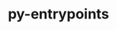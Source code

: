 ---
title: "py-entrypoints"
layout: cache
categories: [package, develop]
meta: {"compilers": ["none"], "num_specs": 86, "num_specs_by_stack": {"e4s": 3, "e4s-neoverse-v2": 43, "root": 86}, "oss": ["ubuntu22.04"], "platforms": ["linux"], "stacks": ["e4s", "e4s-neoverse-v2", "root"], "targets": ["neoverse_v2", "x86_64_v3"], "versions": ["0.4"]}
spec_details: [{"compiler": "none", "hash": "23bawo7phz2qoeny6r4ddt2ik7iy2b2z", "os": "ubuntu22.04", "platform": "linux", "size": "-", "stacks": ["e4s-neoverse-v2", "root"], "target": "neoverse_v2", "variants": ["build_system=python_pip"], "versions": ["0.4"]}, {"compiler": "none", "hash": "23wd33qbrlopcnzwqcnm3muew6oxhnek", "os": "ubuntu22.04", "platform": "linux", "size": "-", "stacks": ["e4s-neoverse-v2", "root"], "target": "neoverse_v2", "variants": ["build_system=python_pip"], "versions": ["0.4"]}, {"compiler": "none", "hash": "26lv2conridsbxa4qu7flp7gatdyx26e", "os": "ubuntu22.04", "platform": "linux", "size": "-", "stacks": ["e4s-neoverse-v2", "root"], "target": "neoverse_v2", "variants": ["build_system=python_pip"], "versions": ["0.4"]}, {"compiler": "none", "hash": "2fxgfb3yh2qsakhlmnbifa3h3u77ictw", "os": "ubuntu22.04", "platform": "linux", "size": "-", "stacks": ["root"], "target": "x86_64_v3", "variants": ["build_system=python_pip"], "versions": ["0.4"]}, {"compiler": "none", "hash": "45cf5xw44jokkg65jrvirmjyrfohbnjk", "os": "ubuntu22.04", "platform": "linux", "size": "-", "stacks": ["e4s-neoverse-v2", "root"], "target": "neoverse_v2", "variants": ["build_system=python_pip"], "versions": ["0.4"]}, {"compiler": "none", "hash": "4fccq7r3msn2qniemqrbw3ws35twgrr5", "os": "ubuntu22.04", "platform": "linux", "size": "-", "stacks": ["e4s-neoverse-v2", "root"], "target": "neoverse_v2", "variants": ["build_system=python_pip"], "versions": ["0.4"]}, {"compiler": "none", "hash": "4nwakcnqeks32rhyh4tmfwspzum6kkok", "os": "ubuntu22.04", "platform": "linux", "size": "-", "stacks": ["root"], "target": "x86_64_v3", "variants": ["build_system=python_pip"], "versions": ["0.4"]}, {"compiler": "none", "hash": "4vcc2qp24gyjeupxor7vu56o7juas6ky", "os": "ubuntu22.04", "platform": "linux", "size": "-", "stacks": ["root"], "target": "x86_64_v3", "variants": ["build_system=python_pip"], "versions": ["0.4"]}, {"compiler": "none", "hash": "55nq5i3pzdj2cclhvcszg6rrneqbtqsr", "os": "ubuntu22.04", "platform": "linux", "size": "-", "stacks": ["e4s-neoverse-v2", "root"], "target": "neoverse_v2", "variants": ["build_system=python_pip"], "versions": ["0.4"]}, {"compiler": "none", "hash": "5c5yx6agkozmefbvl5fqicchqp36qzom", "os": "ubuntu22.04", "platform": "linux", "size": "-", "stacks": ["root"], "target": "x86_64_v3", "variants": ["build_system=python_pip"], "versions": ["0.4"]}, {"compiler": "none", "hash": "5dmwqtlqndk4232nxpa6tf2suvs3lmey", "os": "ubuntu22.04", "platform": "linux", "size": "-", "stacks": ["root"], "target": "x86_64_v3", "variants": ["build_system=python_pip"], "versions": ["0.4"]}, {"compiler": "none", "hash": "5exe3trlskb2ovxwinbmat4z7s374idv", "os": "ubuntu22.04", "platform": "linux", "size": "-", "stacks": ["e4s-neoverse-v2", "root"], "target": "neoverse_v2", "variants": ["build_system=python_pip"], "versions": ["0.4"]}, {"compiler": "none", "hash": "5ua7cczh6ihs5xpsigapgvrfipoedbdv", "os": "ubuntu22.04", "platform": "linux", "size": "-", "stacks": ["root"], "target": "x86_64_v3", "variants": ["build_system=python_pip"], "versions": ["0.4"]}, {"compiler": "none", "hash": "5vpmo2sgre53bdqbmpb4lzvp6hruyj4u", "os": "ubuntu22.04", "platform": "linux", "size": "-", "stacks": ["e4s-neoverse-v2", "root"], "target": "neoverse_v2", "variants": ["build_system=python_pip"], "versions": ["0.4"]}, {"compiler": "none", "hash": "6oeza26qebsii2mnze7q45k55572326y", "os": "ubuntu22.04", "platform": "linux", "size": "-", "stacks": ["e4s-neoverse-v2", "root"], "target": "neoverse_v2", "variants": ["build_system=python_pip"], "versions": ["0.4"]}, {"compiler": "none", "hash": "6s77bffs6e22iipxjwwhpvmlpnqgci5c", "os": "ubuntu22.04", "platform": "linux", "size": "-", "stacks": ["e4s", "root"], "target": "x86_64_v3", "variants": ["build_system=python_pip"], "versions": ["0.4"]}, {"compiler": "none", "hash": "a7eqww34uoik7njcqv2s4aohba3ksfht", "os": "ubuntu22.04", "platform": "linux", "size": "-", "stacks": ["e4s-neoverse-v2", "root"], "target": "neoverse_v2", "variants": ["build_system=python_pip"], "versions": ["0.4"]}, {"compiler": "none", "hash": "aivnpz3ovvtw36nnbota332f3h6z7dxz", "os": "ubuntu22.04", "platform": "linux", "size": "-", "stacks": ["root"], "target": "x86_64_v3", "variants": ["build_system=python_pip"], "versions": ["0.4"]}, {"compiler": "none", "hash": "ajngmfzpt73xf3meraxeqirnesun3dee", "os": "ubuntu22.04", "platform": "linux", "size": "-", "stacks": ["e4s-neoverse-v2", "root"], "target": "neoverse_v2", "variants": ["build_system=python_pip"], "versions": ["0.4"]}, {"compiler": "none", "hash": "ayo6xlfo36q54a76tredp57g446prqku", "os": "ubuntu22.04", "platform": "linux", "size": "-", "stacks": ["root"], "target": "x86_64_v3", "variants": ["build_system=python_pip"], "versions": ["0.4"]}, {"compiler": "none", "hash": "b547kmgwyslh27ebjlwhsetyj3hjpgqh", "os": "ubuntu22.04", "platform": "linux", "size": "-", "stacks": ["e4s-neoverse-v2", "root"], "target": "neoverse_v2", "variants": ["build_system=python_pip"], "versions": ["0.4"]}, {"compiler": "none", "hash": "b6wqum5yb6rxvtxs4pkjdyzetbdhzeex", "os": "ubuntu22.04", "platform": "linux", "size": "-", "stacks": ["e4s-neoverse-v2", "root"], "target": "neoverse_v2", "variants": ["build_system=python_pip"], "versions": ["0.4"]}, {"compiler": "none", "hash": "bmcdgxrf2a3l7fcybbfs552jhnapiorr", "os": "ubuntu22.04", "platform": "linux", "size": "-", "stacks": ["root"], "target": "x86_64_v3", "variants": ["build_system=python_pip"], "versions": ["0.4"]}, {"compiler": "none", "hash": "bntofs5j5payqr34l4suz7lxs3biqnic", "os": "ubuntu22.04", "platform": "linux", "size": "-", "stacks": ["e4s-neoverse-v2", "root"], "target": "neoverse_v2", "variants": ["build_system=python_pip"], "versions": ["0.4"]}, {"compiler": "none", "hash": "bqgrkisoews7njqf46a2whxviacdwswp", "os": "ubuntu22.04", "platform": "linux", "size": "-", "stacks": ["root"], "target": "x86_64_v3", "variants": ["build_system=python_pip"], "versions": ["0.4"]}, {"compiler": "none", "hash": "bszw3rxlqctkekipgzlkzggjqmyaaj4o", "os": "ubuntu22.04", "platform": "linux", "size": "-", "stacks": ["root"], "target": "x86_64_v3", "variants": ["build_system=python_pip"], "versions": ["0.4"]}, {"compiler": "none", "hash": "bzooqrshnivqwalpdyymjyce2rilz6b3", "os": "ubuntu22.04", "platform": "linux", "size": "-", "stacks": ["root"], "target": "x86_64_v3", "variants": ["build_system=python_pip"], "versions": ["0.4"]}, {"compiler": "none", "hash": "cep4kfjiwyqokt3rxo5jivky6bpavhwe", "os": "ubuntu22.04", "platform": "linux", "size": "-", "stacks": ["e4s-neoverse-v2", "root"], "target": "neoverse_v2", "variants": ["build_system=python_pip"], "versions": ["0.4"]}, {"compiler": "none", "hash": "chnmndtbv52ehaikbsace5lbxhxlqehp", "os": "ubuntu22.04", "platform": "linux", "size": "-", "stacks": ["root"], "target": "x86_64_v3", "variants": ["build_system=python_pip"], "versions": ["0.4"]}, {"compiler": "none", "hash": "ckiwgdyefbmc5y2azsupdhn47owzjyce", "os": "ubuntu22.04", "platform": "linux", "size": "-", "stacks": ["e4s", "root"], "target": "x86_64_v3", "variants": ["build_system=python_pip"], "versions": ["0.4"]}, {"compiler": "none", "hash": "ckugf7c2inz4dfhdz5zijv2gkmfu6j2r", "os": "ubuntu22.04", "platform": "linux", "size": "-", "stacks": ["root"], "target": "x86_64_v3", "variants": ["build_system=python_pip"], "versions": ["0.4"]}, {"compiler": "none", "hash": "cthgy5wvkqjssaqwz7tmznemh3mixw35", "os": "ubuntu22.04", "platform": "linux", "size": "-", "stacks": ["e4s-neoverse-v2", "root"], "target": "neoverse_v2", "variants": ["build_system=python_pip"], "versions": ["0.4"]}, {"compiler": "none", "hash": "cxlltqu2wgcb5o4gmakzyt3j3rtvihbh", "os": "ubuntu22.04", "platform": "linux", "size": "-", "stacks": ["root"], "target": "x86_64_v3", "variants": ["build_system=python_pip"], "versions": ["0.4"]}, {"compiler": "none", "hash": "ebozspnvtlj35i3hiytigtr25sprpi4r", "os": "ubuntu22.04", "platform": "linux", "size": "-", "stacks": ["root"], "target": "x86_64_v3", "variants": ["build_system=python_pip"], "versions": ["0.4"]}, {"compiler": "none", "hash": "el5h33iukh3xthpvjiphgdatuh24l3dd", "os": "ubuntu22.04", "platform": "linux", "size": "-", "stacks": ["root"], "target": "x86_64_v3", "variants": ["build_system=python_pip"], "versions": ["0.4"]}, {"compiler": "none", "hash": "ewtolw2eevwrnwivd5mthot4irshtsfe", "os": "ubuntu22.04", "platform": "linux", "size": "-", "stacks": ["root"], "target": "x86_64_v3", "variants": ["build_system=python_pip"], "versions": ["0.4"]}, {"compiler": "none", "hash": "fcv2otrtklrdqyduas72ib7545nnr5kt", "os": "ubuntu22.04", "platform": "linux", "size": "-", "stacks": ["root"], "target": "x86_64_v3", "variants": ["build_system=python_pip"], "versions": ["0.4"]}, {"compiler": "none", "hash": "fothc5eak3g5kdk3lqznvnzojlfm6oq6", "os": "ubuntu22.04", "platform": "linux", "size": "-", "stacks": ["e4s", "root"], "target": "x86_64_v3", "variants": ["build_system=python_pip"], "versions": ["0.4"]}, {"compiler": "none", "hash": "fuaaxhxznzabnuu46uycm76hvc3xo3z3", "os": "ubuntu22.04", "platform": "linux", "size": "-", "stacks": ["e4s-neoverse-v2", "root"], "target": "neoverse_v2", "variants": ["build_system=python_pip"], "versions": ["0.4"]}, {"compiler": "none", "hash": "fy2gtpdb6p4fpwmgf57khx63ecsbk4iu", "os": "ubuntu22.04", "platform": "linux", "size": "-", "stacks": ["e4s-neoverse-v2", "root"], "target": "neoverse_v2", "variants": ["build_system=python_pip"], "versions": ["0.4"]}, {"compiler": "none", "hash": "gyonr5pij6nj7gkgvrmtkbwyxr6f6bes", "os": "ubuntu22.04", "platform": "linux", "size": "-", "stacks": ["root"], "target": "x86_64_v3", "variants": ["build_system=python_pip"], "versions": ["0.4"]}, {"compiler": "none", "hash": "h4dpx642ty3bcdbkqw5ps3cmct65xzzb", "os": "ubuntu22.04", "platform": "linux", "size": "-", "stacks": ["e4s-neoverse-v2", "root"], "target": "neoverse_v2", "variants": ["build_system=python_pip"], "versions": ["0.4"]}, {"compiler": "none", "hash": "hget7nufn3ftsl3i73e6uujlaizk4zh7", "os": "ubuntu22.04", "platform": "linux", "size": "-", "stacks": ["e4s-neoverse-v2", "root"], "target": "neoverse_v2", "variants": ["build_system=python_pip"], "versions": ["0.4"]}, {"compiler": "none", "hash": "izvpqh2lskyvvc4b2fkou5psdif6mdna", "os": "ubuntu22.04", "platform": "linux", "size": "-", "stacks": ["e4s-neoverse-v2", "root"], "target": "neoverse_v2", "variants": ["build_system=python_pip"], "versions": ["0.4"]}, {"compiler": "none", "hash": "j2cnufmhg6p3dimo6p3iqsno76w4x4fr", "os": "ubuntu22.04", "platform": "linux", "size": "-", "stacks": ["e4s-neoverse-v2", "root"], "target": "neoverse_v2", "variants": ["build_system=python_pip"], "versions": ["0.4"]}, {"compiler": "none", "hash": "j5cv3tlhz4bqzfotzczlullbryocssl6", "os": "ubuntu22.04", "platform": "linux", "size": "-", "stacks": ["root"], "target": "x86_64_v3", "variants": ["build_system=python_pip"], "versions": ["0.4"]}, {"compiler": "none", "hash": "k5zu4gbtfprkrbqnu4yog42wqleqdrbo", "os": "ubuntu22.04", "platform": "linux", "size": "-", "stacks": ["root"], "target": "x86_64_v3", "variants": ["build_system=python_pip"], "versions": ["0.4"]}, {"compiler": "none", "hash": "ksnapvuoiubp23ngfbp5iew5c4g3sj6p", "os": "ubuntu22.04", "platform": "linux", "size": "-", "stacks": ["root"], "target": "x86_64_v3", "variants": ["build_system=python_pip"], "versions": ["0.4"]}, {"compiler": "none", "hash": "ktryhwhzyywc5nzbtei55vonrgcvxjiw", "os": "ubuntu22.04", "platform": "linux", "size": "-", "stacks": ["e4s-neoverse-v2", "root"], "target": "neoverse_v2", "variants": ["build_system=python_pip"], "versions": ["0.4"]}, {"compiler": "none", "hash": "l4n45j7f4lpinlyecbj6p7r7uptlo7wp", "os": "ubuntu22.04", "platform": "linux", "size": "-", "stacks": ["root"], "target": "x86_64_v3", "variants": ["build_system=python_pip"], "versions": ["0.4"]}, {"compiler": "none", "hash": "lpr44uq3zlsthho3kbnduatw7ubru47m", "os": "ubuntu22.04", "platform": "linux", "size": "-", "stacks": ["root"], "target": "x86_64_v3", "variants": ["build_system=python_pip"], "versions": ["0.4"]}, {"compiler": "none", "hash": "mhmrk4xrlxhkahfqocqoffybhioc57od", "os": "ubuntu22.04", "platform": "linux", "size": "-", "stacks": ["e4s-neoverse-v2", "root"], "target": "neoverse_v2", "variants": ["build_system=python_pip"], "versions": ["0.4"]}, {"compiler": "none", "hash": "nanl3g334uspmyfd45x7bequdlbelakb", "os": "ubuntu22.04", "platform": "linux", "size": "-", "stacks": ["e4s-neoverse-v2", "root"], "target": "neoverse_v2", "variants": ["build_system=python_pip"], "versions": ["0.4"]}, {"compiler": "none", "hash": "nb7vryxojew47laz55lzc3wmt7nbmfj7", "os": "ubuntu22.04", "platform": "linux", "size": "-", "stacks": ["root"], "target": "x86_64_v3", "variants": ["build_system=python_pip"], "versions": ["0.4"]}, {"compiler": "none", "hash": "ngszknmt5pisvd5xses5qlzms26pjmx7", "os": "ubuntu22.04", "platform": "linux", "size": "-", "stacks": ["e4s-neoverse-v2", "root"], "target": "neoverse_v2", "variants": ["build_system=python_pip"], "versions": ["0.4"]}, {"compiler": "none", "hash": "njsgfs2zworxxfc7kbjp6ioysbgciyyr", "os": "ubuntu22.04", "platform": "linux", "size": "-", "stacks": ["e4s-neoverse-v2", "root"], "target": "neoverse_v2", "variants": ["build_system=python_pip"], "versions": ["0.4"]}, {"compiler": "none", "hash": "nwg3ctotxgikazdcs4r3blugrwroqafl", "os": "ubuntu22.04", "platform": "linux", "size": "-", "stacks": ["root"], "target": "x86_64_v3", "variants": ["build_system=python_pip"], "versions": ["0.4"]}, {"compiler": "none", "hash": "nwsmeboicuv7o7b6wco7xksslb6tgoiz", "os": "ubuntu22.04", "platform": "linux", "size": "-", "stacks": ["e4s-neoverse-v2", "root"], "target": "neoverse_v2", "variants": ["build_system=python_pip"], "versions": ["0.4"]}, {"compiler": "none", "hash": "nx72ydt5mioecfn4l5pag6cocrajrcvg", "os": "ubuntu22.04", "platform": "linux", "size": "-", "stacks": ["root"], "target": "x86_64_v3", "variants": ["build_system=python_pip"], "versions": ["0.4"]}, {"compiler": "none", "hash": "ocvrg3s2bzcqdcxyo4le67zrote4mhbn", "os": "ubuntu22.04", "platform": "linux", "size": "-", "stacks": ["root"], "target": "x86_64_v3", "variants": ["build_system=python_pip"], "versions": ["0.4"]}, {"compiler": "none", "hash": "ofuhi6zkc7ifb42o3277stcjht2mmj6d", "os": "ubuntu22.04", "platform": "linux", "size": "-", "stacks": ["e4s-neoverse-v2", "root"], "target": "neoverse_v2", "variants": ["build_system=python_pip"], "versions": ["0.4"]}, {"compiler": "none", "hash": "ozig3gsphw6uj2tncgayshljaouk6fjl", "os": "ubuntu22.04", "platform": "linux", "size": "-", "stacks": ["root"], "target": "x86_64_v3", "variants": ["build_system=python_pip"], "versions": ["0.4"]}, {"compiler": "none", "hash": "p3ylgxot4rpxhcypowpcrjgdheca437p", "os": "ubuntu22.04", "platform": "linux", "size": "-", "stacks": ["e4s-neoverse-v2", "root"], "target": "neoverse_v2", "variants": ["build_system=python_pip"], "versions": ["0.4"]}, {"compiler": "none", "hash": "plzrtlox7fetclm45ywtqy552s6zxiun", "os": "ubuntu22.04", "platform": "linux", "size": "-", "stacks": ["e4s-neoverse-v2", "root"], "target": "neoverse_v2", "variants": ["build_system=python_pip"], "versions": ["0.4"]}, {"compiler": "none", "hash": "puakx2zya2ewcn5cn6qbhc6ndh4k3g4v", "os": "ubuntu22.04", "platform": "linux", "size": "-", "stacks": ["root"], "target": "x86_64_v3", "variants": ["build_system=python_pip"], "versions": ["0.4"]}, {"compiler": "none", "hash": "q6k27mviumpmpeoagl45jgyeo7htet3j", "os": "ubuntu22.04", "platform": "linux", "size": "-", "stacks": ["e4s-neoverse-v2", "root"], "target": "neoverse_v2", "variants": ["build_system=python_pip"], "versions": ["0.4"]}, {"compiler": "none", "hash": "qocq4vipbitwovem3t2kcojxgg7pzakr", "os": "ubuntu22.04", "platform": "linux", "size": "-", "stacks": ["e4s-neoverse-v2", "root"], "target": "neoverse_v2", "variants": ["build_system=python_pip"], "versions": ["0.4"]}, {"compiler": "none", "hash": "rtf5p4x3gtcwjssixbzfv3l32n3kehj5", "os": "ubuntu22.04", "platform": "linux", "size": "-", "stacks": ["root"], "target": "x86_64_v3", "variants": ["build_system=python_pip"], "versions": ["0.4"]}, {"compiler": "none", "hash": "rxdfjnxjpwmbbfi65ly74yhiwwglxm6r", "os": "ubuntu22.04", "platform": "linux", "size": "-", "stacks": ["root"], "target": "x86_64_v3", "variants": ["build_system=python_pip"], "versions": ["0.4"]}, {"compiler": "none", "hash": "s4oevxa5jxq2vrdrtcpm76q2qb6ndm7q", "os": "ubuntu22.04", "platform": "linux", "size": "-", "stacks": ["e4s-neoverse-v2", "root"], "target": "neoverse_v2", "variants": ["build_system=python_pip"], "versions": ["0.4"]}, {"compiler": "none", "hash": "sffkmp5nfayu26h4eh7rdxcs7pae4hgf", "os": "ubuntu22.04", "platform": "linux", "size": "-", "stacks": ["root"], "target": "x86_64_v3", "variants": ["build_system=python_pip"], "versions": ["0.4"]}, {"compiler": "none", "hash": "u3ytmgxspmr653wqwvzpzj5qtlxo4ner", "os": "ubuntu22.04", "platform": "linux", "size": "-", "stacks": ["e4s-neoverse-v2", "root"], "target": "neoverse_v2", "variants": ["build_system=python_pip"], "versions": ["0.4"]}, {"compiler": "none", "hash": "uatcmp2qkhsgh34kfsukocrerqohfsaj", "os": "ubuntu22.04", "platform": "linux", "size": "-", "stacks": ["e4s-neoverse-v2", "root"], "target": "neoverse_v2", "variants": ["build_system=python_pip"], "versions": ["0.4"]}, {"compiler": "none", "hash": "ut3uggbfxi6ibm6a7pxpvvx2l2xcklwr", "os": "ubuntu22.04", "platform": "linux", "size": "-", "stacks": ["root"], "target": "x86_64_v3", "variants": ["build_system=python_pip"], "versions": ["0.4"]}, {"compiler": "none", "hash": "uyf3chp5vvqkdgmrao257rleemzx2b5m", "os": "ubuntu22.04", "platform": "linux", "size": "-", "stacks": ["e4s-neoverse-v2", "root"], "target": "neoverse_v2", "variants": ["build_system=python_pip"], "versions": ["0.4"]}, {"compiler": "none", "hash": "v2752mc2rmazyranblsi7i6va55ifg72", "os": "ubuntu22.04", "platform": "linux", "size": "-", "stacks": ["root"], "target": "x86_64_v3", "variants": ["build_system=python_pip"], "versions": ["0.4"]}, {"compiler": "none", "hash": "v3sq35fnofrc4axtnm4u7hc32ilzmtka", "os": "ubuntu22.04", "platform": "linux", "size": "-", "stacks": ["e4s-neoverse-v2", "root"], "target": "neoverse_v2", "variants": ["build_system=python_pip"], "versions": ["0.4"]}, {"compiler": "none", "hash": "vaq3omrdyokcjdqouovy54uzjv5zwjqt", "os": "ubuntu22.04", "platform": "linux", "size": "-", "stacks": ["e4s-neoverse-v2", "root"], "target": "neoverse_v2", "variants": ["build_system=python_pip"], "versions": ["0.4"]}, {"compiler": "none", "hash": "vy5swi6ui6z2ru5rq6kvulzxsseuiauq", "os": "ubuntu22.04", "platform": "linux", "size": "-", "stacks": ["e4s-neoverse-v2", "root"], "target": "neoverse_v2", "variants": ["build_system=python_pip"], "versions": ["0.4"]}, {"compiler": "none", "hash": "wubp5fxbzstm4ujas3nl2tpgw2wu6z2i", "os": "ubuntu22.04", "platform": "linux", "size": "-", "stacks": ["e4s-neoverse-v2", "root"], "target": "neoverse_v2", "variants": ["build_system=python_pip"], "versions": ["0.4"]}, {"compiler": "none", "hash": "xonuuoxgdd55fxwxa3tnj5qcbwmmfk6d", "os": "ubuntu22.04", "platform": "linux", "size": "-", "stacks": ["root"], "target": "x86_64_v3", "variants": ["build_system=python_pip"], "versions": ["0.4"]}, {"compiler": "none", "hash": "z5lrfwuhxjnnv75s2dnoubz2yxla7dzq", "os": "ubuntu22.04", "platform": "linux", "size": "-", "stacks": ["root"], "target": "x86_64_v3", "variants": ["build_system=python_pip"], "versions": ["0.4"]}, {"compiler": "none", "hash": "z6c7lavnooalg3i65fgz33rkgomigc2v", "os": "ubuntu22.04", "platform": "linux", "size": "-", "stacks": ["root"], "target": "x86_64_v3", "variants": ["build_system=python_pip"], "versions": ["0.4"]}, {"compiler": "none", "hash": "zadpp2mwyftanmavhcn2lzmfw44o3kk4", "os": "ubuntu22.04", "platform": "linux", "size": "-", "stacks": ["e4s-neoverse-v2", "root"], "target": "neoverse_v2", "variants": ["build_system=python_pip"], "versions": ["0.4"]}, {"compiler": "none", "hash": "zdyqqmxnhlcvolg54j4pd25opwxwb7gp", "os": "ubuntu22.04", "platform": "linux", "size": "-", "stacks": ["e4s-neoverse-v2", "root"], "target": "neoverse_v2", "variants": ["build_system=python_pip"], "versions": ["0.4"]}, {"compiler": "none", "hash": "zukpxggqp5aity5foxdaro4do3ilov53", "os": "ubuntu22.04", "platform": "linux", "size": "-", "stacks": ["root"], "target": "x86_64_v3", "variants": ["build_system=python_pip"], "versions": ["0.4"]}]
---